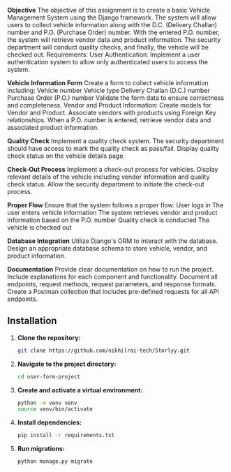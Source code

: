 **Objective**
The objective of this assignment is to create a basic Vehicle Management System using the Django framework. The system will allow users to collect vehicle information along with the D.C. (Delivery Challan) number and P.O. (Purchase Order) number. With the entered P.O. number, the system will retrieve vendor data and product information. The security department will conduct quality checks, and finally, the vehicle will be checked out.
Requirements:
User Authentication: Implement a user authentication system to allow only authenticated users to access the system.

**Vehicle Information Form**
Create a form to collect vehicle information including:
Vehicle number
Vehicle type
Delivery Challan (D.C.) number
Purchase Order (P.O.) number
Validate the form data to ensure correctness and completeness.
Vendor and Product Information:
Create models for Vendor and Product.
Associate vendors with products using Foreign Key relationships.
When a P.O. number is entered, retrieve vendor data and associated product information.

**Quality Check**
Implement a quality check system.
The security department should have access to mark the quality check as pass/fail.
Display quality check status on the vehicle details page.

**Check-Out Process**
Implement a check-out process for vehicles.
Display relevant details of the vehicle including vendor information and quality check status.
Allow the security department to initiate the check-out process.

**Proper Flow**
Ensure that the system follows a proper flow:
User logs in
The user enters vehicle information
The system retrieves vendor and product information based on the P.O. number
Quality check is conducted
The vehicle is checked out

**Database Integration**
Utilize Django's ORM to interact with the database.
Design an appropriate database schema to store vehicle, vendor, and product information.

**Documentation**
Provide clear documentation on how to run the project.
Include explanations for each component and functionality.
Document all endpoints, request methods, request parameters, and response formats.
Create a Postman collection that includes pre-defined requests for all API endpoints.

## Installation

1. **Clone the repository:**

    ```bash
    git clone https://github.com/nikhilrai-tech/Storlyy.git
    ```

2. **Navigate to the project directory:**

    ```bash
    cd user-form-project
    ```

3. **Create and activate a virtual environment:**

    ```bash
    python -m venv venv
    source venv/bin/activate
    ```

4. **Install dependencies:**

    ```bash
    pip install -r requirements.txt
    ```

5. **Run migrations:**

    ```bash
    python manage.py migrate
    ```
